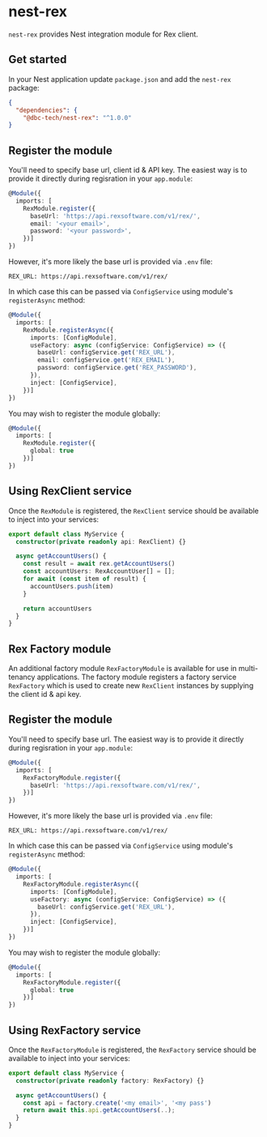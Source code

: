 # nest-rex

`nest-rex` provides Nest integration module for Rex client.

## Get started

In your Nest application update `package.json` and add the `nest-rex` package:

```json
{
  "dependencies": {
    "@dbc-tech/nest-rex": "^1.0.0"
}
```

## Register the module

You'll need to specify base url, client id & API key. The easiest way is to provide it directly during regisration in your `app.module`:

```typescript
@Module({
  imports: [
    RexModule.register({
      baseUrl: 'https://api.rexsoftware.com/v1/rex/',
      email: '<your email>',
      password: '<your password>',
    })]
})
```

However, it's more likely the base url is provided via `.env` file:

```
REX_URL: https://api.rexsoftware.com/v1/rex/
```

In which case this can be passed via `ConfigService` using module's `registerAsync` method:

```typescript
@Module({
  imports: [
    RexModule.registerAsync({
      imports: [ConfigModule],
      useFactory: async (configService: ConfigService) => ({
        baseUrl: configService.get('REX_URL'),
        email: configService.get('REX_EMAIL'),
        password: configService.get('REX_PASSWORD'),
      }),
      inject: [ConfigService],
    })]
})
```

You may wish to register the module globally:

```typescript
@Module({
  imports: [
    RexModule.register({
      global: true
    })]
})
```

## Using RexClient service

Once the `RexModule` is registered, the `RexClient` service should be available to inject into your services:

```typescript
export default class MyService {
  constructor(private readonly api: RexClient) {}

  async getAccountUsers() {
    const result = await rex.getAccountUsers()
    const accountUsers: RexAccountUser[] = [];
    for await (const item of result) {
      accountUsers.push(item)
    }

    return accountUsers
  }
}
```

## Rex Factory module

An additional factory module `RexFactoryModule` is available for use in multi-tenancy applications. The factory module registers a factory service `RexFactory` which is used to create new `RexClient` instances by supplying the client id & api key.

## Register the module

You'll need to specify base url. The easiest way is to provide it directly during regisration in your `app.module`:

```typescript
@Module({
  imports: [
    RexFactoryModule.register({
      baseUrl: 'https://api.rexsoftware.com/v1/rex/',
    })]
})
```

However, it's more likely the base url is provided via `.env` file:

```
REX_URL: https://api.rexsoftware.com/v1/rex/
```

In which case this can be passed via `ConfigService` using module's `registerAsync` method:

```typescript
@Module({
  imports: [
    RexFactoryModule.registerAsync({
      imports: [ConfigModule],
      useFactory: async (configService: ConfigService) => ({
        baseUrl: configService.get('REX_URL'),
      }),
      inject: [ConfigService],
    })]
})
```

You may wish to register the module globally:

```typescript
@Module({
  imports: [
    RexFactoryModule.register({
      global: true
    })]
})
```

## Using RexFactory service

Once the `RexFactoryModule` is registered, the `RexFactory` service should be available to inject into your services:

```typescript
export default class MyService {
  constructor(private readonly factory: RexFactory) {}

  async getAccountUsers() {
    const api = factory.create('<my email>', '<my pass')
    return await this.api.getAccountUsers(..);
  }
}
```
